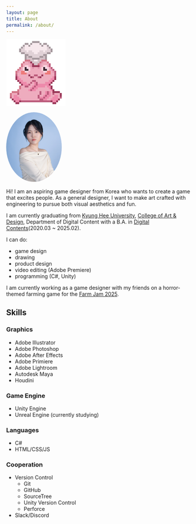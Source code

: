 ```yaml
---
layout: page
title: About
permalink: /about/
---
```


![oddmune](/assets/images/odd_mune_profile.png)

<img src="/assets/images/profile_picture_side.jpg" alt="Profile Image" width="150" style="border-radius: 50%;">

Hi! I am an aspiring game designer from Korea who wants to create a game that excites people. As a general designer, I want to make art crafted with engineering to pursue both visual aesthetics and fun.

I am currently graduating from [Kyung Hee University](https://www.khu.ac.kr/eng/user/main/view.do), [College of Art & Design](https://and.khu.ac.kr/and_eng/user/main/view.do), Department of Digital Content with a B.A. in [Digital Contents](http://dc.khu.ac.kr/html/)(2020.03 ~ 2025.02).

I can do:

* game design
* drawing
* product design
* video editing (Adobe Premiere)
* programming (C#, Unity)

I am currently working as a game designer with my friends on a horror-themed farming game for the [Farm Jam 2025](https://itch.io/jam/farm-jam-2025).

## Skills

### Graphics

* Adobe Illustrator
* Adobe Photoshop
* Adobe After Effects
* Adobe Primiere
* Adobe Lightroom
* Autodesk Maya
* Houdini

### Game Engine

* Unity Engine
* Unreal Engine (currently studying)

### Languages

* C#
* HTML/CSS/JS

### Cooperation

* Version Control
  * Git
  * GitHub
  * SourceTree
  * Unity Version Control
  * Perforce
* Slack/Discord